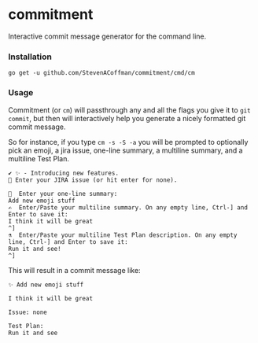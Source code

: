 # commitment
Interactive commit message generator for the command line.

### Installation

```
go get -u github.com/StevenACoffman/commitment/cmd/cm
```

### Usage

Commitment (or `cm`) will passthrough any and all the flags you give it to `git commit`, but then will
interactively help you generate a nicely formatted git commit message.

So for instance, if you type `cm -s -S -a` you will be prompted to optionally pick an emoji, a jira issue, one-line
summary, a multiline summary, and a multiline Test Plan.

```
✔ ✨ - Introducing new features.
📝 Enter your JIRA issue (or hit enter for none).

🤔  Enter your one-line summary:
Add new emoji stuff
✍️  Enter/Paste your multiline summary. On any empty line, Ctrl-] and Enter to save it:
I think it will be great
^]
⚗️  Enter/Paste your multiline Test Plan description. On any empty line, Ctrl-] and Enter to save it:
Run it and see!
^]

```
This will result in a commit message like:
``` 
✨ Add new emoji stuff

I think it will be great

Issue: none

Test Plan:
Run it and see
```
